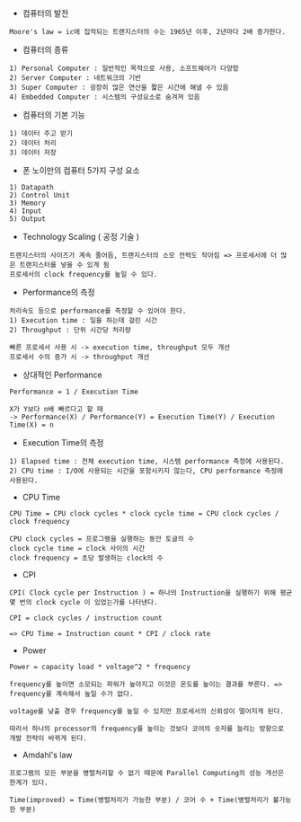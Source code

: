 * 컴퓨터의 발전
```
Moore's law = ic에 집적되는 트랜지스터의 수는 1965년 이후, 2년마다 2배 증가한다.
```

* 컴퓨터의 종류
```
1) Personal Computer : 일반적인 목적으로 사용, 소프트웨어가 다양함
2) Server Computer : 네트워크의 기반
3) Super Computer : 굉장히 많은 연산을 짧은 시간에 해낼 수 있음
4) Embedded Computer : 시스템의 구성요소로 숨겨져 있음
```
* 컴퓨터의 기본 기능
```
1) 데이터 주고 받기
2) 데이터 처리
3) 데이터 저장
```

* 폰 노이만의 컴퓨터 5가지 구성 요소
```
1) Datapath
2) Control Unit
3) Memory
4) Input
5) Output
```

* Technology Scaling ( 공정 기술 )
```
트랜지스터의 사이즈가 계속 줄어듬, 트랜지스터의 소모 전력도 작아짐 => 프로세서에 더 많은 트랜지스터를 넣을 수 있게 됨
프로세서의 clock frequency를 높일 수 있다.
```

* Performance의 측정
```
처리속도 등으로 performance를 측정할 수 있어야 한다.
1) Execution time : 일을 하는데 걸린 시간
2) Throughput : 단위 시간당 처리량

빠른 프로세서 사용 시 -> execution time, throughput 모두 개선
프로세서 수의 증가 시 -> throughput 개선
```

* 상대적인 Performance
```
Performance = 1 / Execution Time

X가 Y보다 n배 빠르다고 할 때 
-> Performance(X) / Performance(Y) = Execution Time(Y) / Execution Time(X) = n
```

* Execution Time의 측정
```
1) Elapsed time : 전체 execution time, 시스템 performance 측정에 사용된다.
2) CPU time : I/O에 사용되는 시간을 포함시키지 않는다, CPU performance 측정에 사용된다.
```

* CPU Time
```
CPU Time = CPU clock cycles * clock cycle time = CPU clock cycles / clock frequency

CPU clock cycles = 프로그램을 실행하는 동안 토글의 수
clock cycle time = clock 사이의 시간
clock frequency = 초당 발생하는 clock의 수
```

* CPI
```
CPI( Clock cycle per Instruction ) = 하나의 Instruction을 실행하기 위해 평균 몇 번의 clock cycle 이 있었는가를 나타낸다.

CPI = clock cycles / instruction count 

=> CPU Time = Instruction count * CPI / clock rate
```

* Power
```
Power = capacity load * voltage^2 * frequency

frequency를 높이면 소모되는 파워가 높아지고 이것은 온도를 높이는 결과를 부른다. => frequency를 계속해서 높일 수가 없다.

voltage를 낮출 경우 frequency를 높일 수 있지만 프로세서의 신뢰성이 떨어지게 된다.

따라서 하나의 processor의 frequency를 높이는 것보다 코어의 숫자를 늘리는 방향으로 개발 전략이 바뀌게 된다.
```

* Amdahl's law
```
프로그램의 모든 부분을 병렬처리할 수 없기 때문에 Parallel Computing의 성능 개선은 한계가 있다.

Time(improved) = Time(병렬처리가 가능한 부분) / 코어 수 + Time(병렬처리가 불가능한 부분)
```
